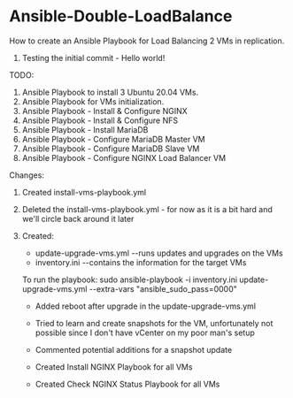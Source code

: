 # Ansible-Double-LoadBalance
How to create an Ansible Playbook for Load Balancing 2 VMs in replication.

1. Testing the initial commit - Hello world!

TODO:

1. Ansible Playbook to install 3 Ubuntu 20.04 VMs.
2. Ansible Playbook for VMs initialization.
3. Ansible Playbook - Install & Configure NGINX
4. Ansible Playbook - Install & Configure NFS
5. Ansible Playbook - Install MariaDB
6. Ansible Playbook - Configure MariaDB Master VM
7. Ansible Playbook - Configure MariaDB Slave VM
8. Ansible Playbook - Configure NGINX Load Balancer VM

Changes:
1. Created install-vms-playbook.yml
2. Deleted the install-vms-playbook.yml - for now as it is a bit hard and we'll circle back around it later
3. Created:
    + update-upgrade-vms.yml --runs updates and upgrades on the VMs
    + inventory.ini --contains the information for the target VMs

    To run the playbook: 
    sudo ansible-playbook -i inventory.ini update-upgrade-vms.yml --extra-vars "ansible_sudo_pass=0000"
    + Added reboot after upgrade in the update-upgrade-vms.yml
    + Tried to learn and create snapshots for the VM, unfortunately not possible since I don't have vCenter on my poor man's setup
    + Commented potential additions for a snapshot update

    + Created Install NGINX Playbook for all VMs
    + Created Check NGINX Status Playbook for all VMs